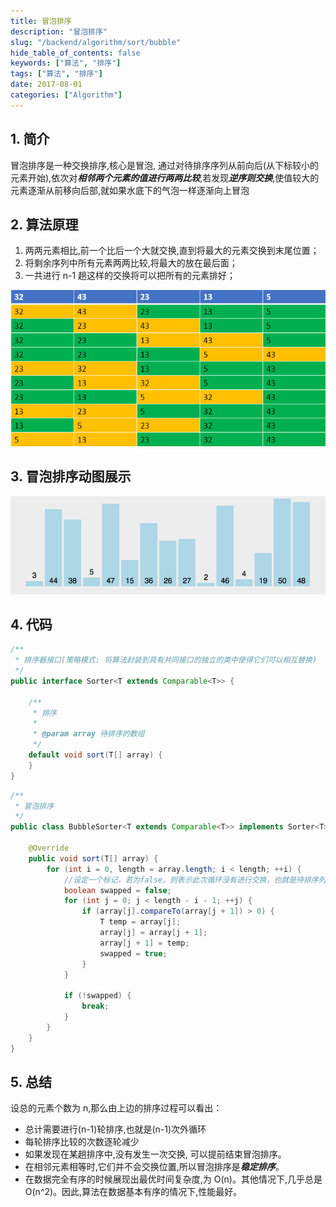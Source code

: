 ```yaml
---
title: 冒泡排序
description: "冒泡排序"
slug: "/backend/algorithm/sort/bubble"
hide_table_of_contents: false
keywords: ["算法", "排序"]
tags: ["算法", "排序"]
date: 2017-08-01
categories: ["Algorithm"]
---
```

## 1. 简介
冒泡排序是一种交换排序,核心是冒泡, 通过对待排序序列从前向后(从下标较小的元素开始),依次对***相邻两个元素的值进行两两比较***,若发现***逆序则交换***,使值较大的元素逐渐从前移向后部,就如果水底下的气泡一样逐渐向上冒泡

## 2. 算法原理
1. 两两元素相比,前一个比后一个大就交换,直到将最大的元素交换到末尾位置；
2. 将剩余序列中所有元素两两比较,将最大的放在最后面；
3. 一共进行 n-1 趟这样的交换将可以把所有的元素排好；

![bubble](img/bubble.png)

## 3. 冒泡排序动图展示

![bubble](img/bubble.gif)

## 4. 代码
```java
/**
 * 排序器接口(策略模式: 将算法封装到具有共同接口的独立的类中使得它们可以相互替换)
 */
public interface Sorter<T extends Comparable<T>> {

    /**
     * 排序
     *
     * @param array 待排序的数组
     */
    default void sort(T[] array) {
    }
}
```

```java
/**
 * 冒泡排序
 */
public class BubbleSorter<T extends Comparable<T>> implements Sorter<T> {

    @Override
    public void sort(T[] array) {
        for (int i = 0, length = array.length; i < length; ++i) {
            //设定一个标记，若为false，则表示此次循环没有进行交换，也就是待排序列已经有序，排序已然完成
            boolean swapped = false;
            for (int j = 0; j < length - i - 1; ++j) {
                if (array[j].compareTo(array[j + 1]) > 0) {
                    T temp = array[j];
                    array[j] = array[j + 1];
                    array[j + 1] = temp;
                    swapped = true;
                }
            }

            if (!swapped) {
                break;
            }
        }
    }
}
```

## 5. 总结
设总的元素个数为 n,那么由上边的排序过程可以看出：
+ 总计需要进行(n-1)轮排序,也就是(n-1)次外循环
+ 每轮排序比较的次数逐轮减少
+ 如果发现在某趟排序中,没有发生一次交换, 可以提前结束冒泡排序。
+ 在相邻元素相等时,它们并不会交换位置,所以冒泡排序是***稳定排序***。
+ 在数据完全有序的时候展现出最优时间复杂度,为 O(n)。其他情况下,几乎总是 O(n^2)。因此,算法在数据基本有序的情况下,性能最好。
